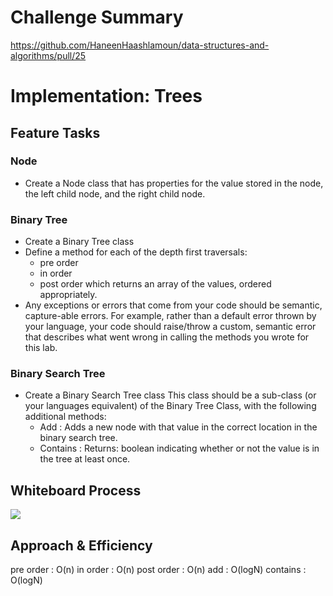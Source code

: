 # Challenge Summary
https://github.com/HaneenHaashlamoun/data-structures-and-algorithms/pull/25

<!-- Description of the challenge -->
# Implementation: Trees

## Feature Tasks
### Node
- Create a Node class that has properties for the value stored in the node, the left child node, and the right child node.

### Binary Tree
- Create a Binary Tree class
- Define a method for each of the depth first traversals:
    - pre order
    - in order
    - post order which returns an array of the values, ordered appropriately.
- Any exceptions or errors that come from your code should be semantic, capture-able errors. For example, rather than a default error thrown by your language, your code should raise/throw a custom, semantic error that describes what went wrong in calling the methods you wrote for this lab.

### Binary Search Tree
- Create a Binary Search Tree class
    This class should be a sub-class (or your languages equivalent) of the Binary Tree Class, with the following additional methods:
    - Add : Adds a new node with that value in the correct location in the binary search tree.
    - Contains : Returns: boolean indicating whether or not the value is in the tree at least once.

## Whiteboard Process
<!-- Embedded whiteboard image -->
![](https://codefellows.github.io/common_curriculum/data_structures_and_algorithms/Code_401/class-16/binary-tree.png)

## Approach & Efficiency
<!-- What approach did you take? Why? What is the Big O space/time for this approach? -->
pre order : O(n)
in order : O(n)
post order : O(n)
add : O(logN)
contains : O(logN)
